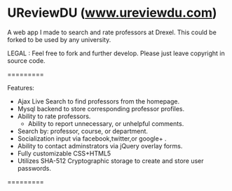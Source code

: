 UReviewDU (www.ureviewdu.com)
=========

A web app I made to search and rate professors at Drexel. This could be forked to be used by any university.

LEGAL : Feel free to fork and further develop. Please just leave copyright in source code.

=========

Features:
+ Ajax Live Search to find professors from the homepage.
+ Mysql backend to store corresponding professor profiles.
+ Ability to rate professors.
  + Ability to report unnecessary, or unhelpful comments.
+ Search by: professor, course, or department. 
+ Socialization input via facebook,twitter,or google+ .
+ Ability to contact adminstrators via jQuery overlay forms.
+ Fully customizable CSS+HTML5
+ Utilizes SHA-512 Cryptographic storage to create and store user passwords.

=========

